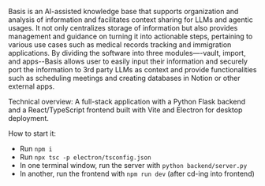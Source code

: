 Basis is an AI-assisted knowledge base that supports organization and analysis of information and facilitates context sharing for LLMs and agentic usages. It not only centralizes storage of information but also provides management and guidance on turning it into actionable steps, pertaining to various use cases such as medical records tracking and immigration applications.  By dividing the software into three modules—-vault, import, and apps--Basis allows user to easily input their information and securely port the information to 3rd party LLMs as context and provide functionalities such as scheduling meetings and creating databases in Notion or other external apps.

Technical overview:
A full-stack application with a Python Flask backend and a React/TypeScript frontend built with Vite and Electron for desktop deployment. 

How to start it:

- Run `npm i`
- Run `npx tsc -p electron/tsconfig.json`
- In one terminal window, run the server with `python backend/server.py`
- In another, run the frontend with `npm run dev` (after cd-ing into frontend)
